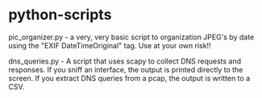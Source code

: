 # python-scripts
pic_organizer.py - a very, very basic script to organization JPEG's by date using the "EXIF DateTimeOriginal" tag. 
Use at your own risk!!

dns_queries.py - A script that uses scapy to collect DNS requests and responses.
If you sniff an interface, the output is printed directly to the screen.
If you extract DNS queries from a pcap, the output is written to a CSV.

